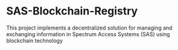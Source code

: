 # SAS-Blockchain-Registry
This project implements a decentralized solution for managing and exchanging information in Spectrum Access Systems (SAS) using blockchain technology
